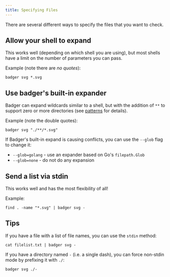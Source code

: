 ```yaml
---
title: Specifying Files
---
```


There are several different ways to specify the files that you want to check.

## Allow your shell to expand

This works well (depending on which shell you are using), but most shells have a limit on the number of parameters you can pass.

Example (note there are *no quotes*):
```
badger svg *.svg
```

## Use badger's built-in expander

Badger can expand wildcards similar to a shell, but with the addition of `**` to support zero or more directories (see [patterns](https://github.com/bmatcuk/doublestar/tree/v4#patterns) for details).

Example (note the double quotes):
```
badger svg "./**/*.svg"
```

If Badger's built-in expand is causing conflicts, you can use the `--glob` flag to change it:
* `--glob=golang` - use an expander based on Go's `filepath.Glob`
* `--glob=none` - do not do any expansion

## Send a list via stdin

This works well and has the most flexibility of all!

Example:
```
find . -name "*.svg" | badger svg -
```

## Tips

If you have a file with a list of file names, you can use the `stdin` method:

```
cat filelist.txt | badger svg -
```

If you have a directory named `-` (i.e. a single dash), you can force non-stdin mode by prefixing it with `./`:

```
badger svg ./-
```
